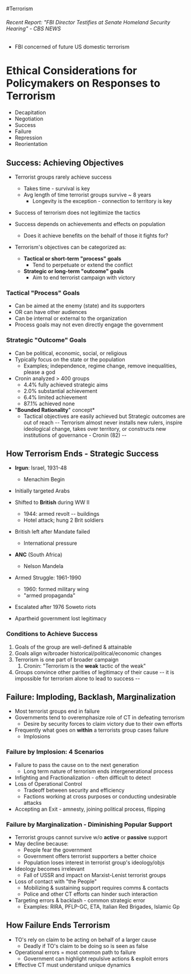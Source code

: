 #Terrorism
###### Recent Report: "FBI Director Testifies at Senate Homeland Security Hearing" - CBS NEWS
- FBI concerned of future US domestic terrorism 

# Ethical Considerations for Policymakers on Responses to Terrorism
- Decapitation
- Negotiation
- Success
- Failure
- Repression
- Reorientation

## Success: Achieving Objectives
- Terrorist groups rarely achieve success
	- Takes time - survival is key
	- Avg length of time terrorist groups survive ~ 8 years
		- Longevity is the exception - connection to territory is key
- Success of terrorism does not legitimize the tactics
- Success depends on achievements and effects on population
	- Does it achieve benefits on the behalf of those it fights for?

- Terrorism's objectives can be categorized as:
	- **Tactical or short-term "process" goals**
		- Tend to perpetuate or extend the conflict
	- **Strategic or long-term "outcome" goals**
		- Aim to end terrorist campaign with victory

### Tactical "Process" Goals
- Can be aimed at the enemy (state) and its supporters
- OR can have other audiences
- Can be internal or external to the organization
- Process goals may not even directly engage the government

### Strategic "Outcome" Goals
- Can be political, economic, social, or religious
- Typically focus on the state or the population
	- Examples; independence, regime change, remove inequalities, please a god
- Cronin analyzed > 400 groups
	- 4.4% fully achieved strategic aims
	- 2.0% substantial achievement
	- 6.4% limited achievement
	- 87.1% achieved none
- "**Bounded Rationality**" concept*
	- Tactical objectives are easily achieved but Strategic outcomes are out of reach
-- Terrorism almost never installs new rulers, inspire ideological change, takes over territory, or constructs new institutions of governance - Cronin (82) --

## How Terrorism Ends - Strategic Success
- **Irgun**: Israel, 1931-48
	- Menachim Begin
- Initially targeted Arabs
- Shifted to **British** during WW II
	- 1944: armed revolt -- buildings
	- Hotel attack; hung 2 Brit soldiers
- British left after Mandate failed
	- International pressure

- **ANC** (South Africa)
	- Nelson Mandela
- Armed Struggle: 1961-1990
	- 1960: formed military wing
	- "armed propaganda"
- Escalated after 1976 Soweto riots
- Apartheid government lost legitimacy

### Conditions to Achieve Success
1. Goals of the group are well-defined & attainable
2. Goals align w/broader historical/political/economic changes
3. Terrorism is one part of broader campaign
	1. Cronin: "Terrorism is the **weak** tactic of the weak"
4. Groups convince other parities of legitimacy of their cause
-- it is impossible for terrorism alone to lead to success --

## Failure: Imploding, Backlash, Marginalization
- Most terrorist groups end in failure
- Governments tend to overemphasize role of CT in defeating terrorism
	- Desire by security forces to claim victory due to their own efforts
- Frequently what goes on **within** a terrorists group cases failure
	- Implosions

### Failure by Implosion: 4 Scenarios
- Failure to pass the cause on to the next generation
	- Long term nature of terrorism ends intergenerational process
- Infighting and Fractionalization - often difficult to detect
- Loss of Operational Control
	- Tradeoff between security and efficiency
	- Factions working at cross purposes or conducting undesirable attacks
- Accepting an Exit - amnesty, joining political process, flipping

### Failure by Marginalization - Diminishing Popular Support
- Terrorist groups cannot survive w/o **active** or **passive** support
- May decline because:
	- People fear the government
	- Government offers terrorist supporters a better choice
	- Population loses interest in terrorist group's ideology/objs
- Ideology becomes irrelevant
	- Fall of USSR and impact on Marxist-Lenist terrorist groups
- Loss of contact with "the People"
	- Mobilizing & sustaining support requires comms & contacts
	- Police and other CT efforts can hinder such interaction
- Targeting errors & backlash - common strategic error
	- Examples: RIRA, PFLP-GC, ETA, Italian Red Brigades, Islamic Gp

## How Failure Ends Terrorism
- TO's rely on claim to be acting on behalf of a larger cause
	- Deadly if TO's claim to be doing so is seen as false
- Operational errors = most common path to failure
	- Government can highlight repulsive actions & exploit errors
- Effective CT must understand unique dynamics